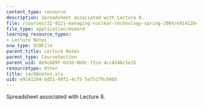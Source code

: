```yaml
---
content_type: resource
description: Spreadsheet associated with Lecture 8.
file: /courses/22-812j-managing-nuclear-technology-spring-2004/e9141284bd5140f24cf55a75179c04b5_lec08notes.xls
file_type: application/msword
learning_resource_types:
- Lecture Notes
ocw_type: OCWFile
parent_title: Lecture Notes
parent_type: CourseSection
parent_uid: 8e9cb89f-6d3d-0b9c-f2ce-4cc8246c1e35
resourcetype: Other
title: lec08notes.xls
uid: e9141284-bd51-40f2-4cf5-5a75179c04b5
---
```

Spreadsheet associated with Lecture 8.


